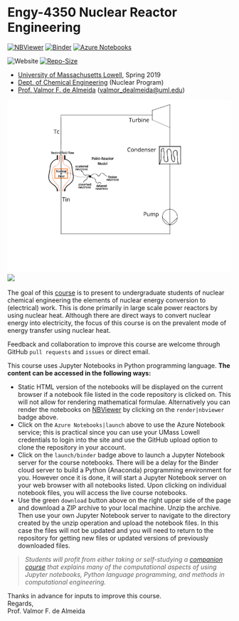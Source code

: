 # Engy-4350 Nuclear Reactor Engineering
[![NBViewer](https://raw.githubusercontent.com/jupyter/design/master/logos/Badges/nbviewer_badge.svg)](http://nbviewer.jupyter.org/github/dpploy/engy-4350/tree/master/notebooks)
[![Binder](https://mybinder.org/badge_logo.svg)](https://mybinder.org/v2/gh/dpploy/engy-4350/master)
[![Azure Notebooks](https://notebooks.azure.com/launch.svg)](https://notebooks.azure.com/dealmeidavf/projects/engy-4350)

![Website](https://img.shields.io/website/https/github.com/dpploy/engy-4350.svg)
[![Repo-Size](https://img.shields.io/github/repo-size/dpploy/engy-4350)](https://github.com/dpploy/engy-4350)

   + [University of Massachusetts Lowell](https://www.uml.edu/), Spring 2019
   + [Dept. of Chemical Engineering](https://www.uml.edu/Engineering/Chemical/) (Nuclear Program)
   + [Prof. Valmor F. de Almeida](https://www.uml.edu/Engineering/Chemical/faculty/de-Almeida-Valmor.aspx) (valmor_dealmeida@uml.edu)
   
![](notebooks/images/point-reactor-hx.png)![](notebooks/images/point-reactor-response-3.png) 

The goal of this [course](https://github.com/dpploy/engy-4350) is to present to undergraduate students of nuclear chemical engineering the elements of nuclear energy conversion to (electrical) work. This is done primarily in large scale power reactors by using nuclear heat. Although there are direct ways to convert nuclear energy into electricity, the focus of this course is on the prevalent mode of energy transfer using nuclear heat.

Feedback and collaboration to improve this course are welcome through GitHub `pull requests` and `issues` or direct email.

This course uses Jupyter Notebooks in Python programming language. **The content can be accessed in
the following ways:**

+ Static HTML version of the notebooks will be displayed on the current browser if a
notebook file listed in the code repository is clicked on. This will not allow for rendering mathematical formulae. Alternatively you can render the notebooks on [NBViewer](http://nbviewer.jupyter.org/) by clicking on the `render|nbviewer` badge above.
+ Click on the `Azure Notebooks|launch` above to use the Azure Notebook service; this is practical since you can use your UMass Lowell credentials to login into the site and use the GitHub upload option to clone the repository in your account.
+ Click on the `launch/binder` badge above to launch a Jupyter Notebook server for the
course notebooks. There will be a delay for the Binder cloud server to build a
Python (Anaconda) programming environment for you. However once it is done, it will
start a Jupyter Notebook server on your web browser with all notebooks listed. Upon
clicking on individual notebook files, you will access the live course notebooks.
+ Use the green `download` button above on the right upper side of the page and download a ZIP archive to your local machine. Unzip the archive. Then use your own Jupyter Notebook server to navigate to the directory created by the unzip operation and upload the notebook files. In this case the files will not be updated and you will need to return to the repository for getting new files or updated versions of previously downloaded files.

> *Students will profit from either taking or self-studying a [companion course](https://github.com/dpploy/chen-3170) 
> that explains many of the computational aspects of using Jupyter notebooks, Python language programming, and methods 
> in computational engineering.*

Thanks in advance for inputs to improve this course.\
Regards,\
Prof. Valmor F. de Almeida
